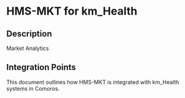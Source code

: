 # HMS-MKT for km_Health

## Description

Market Analytics

## Integration Points

This document outlines how HMS-MKT is integrated with km_Health systems in Comoros.
